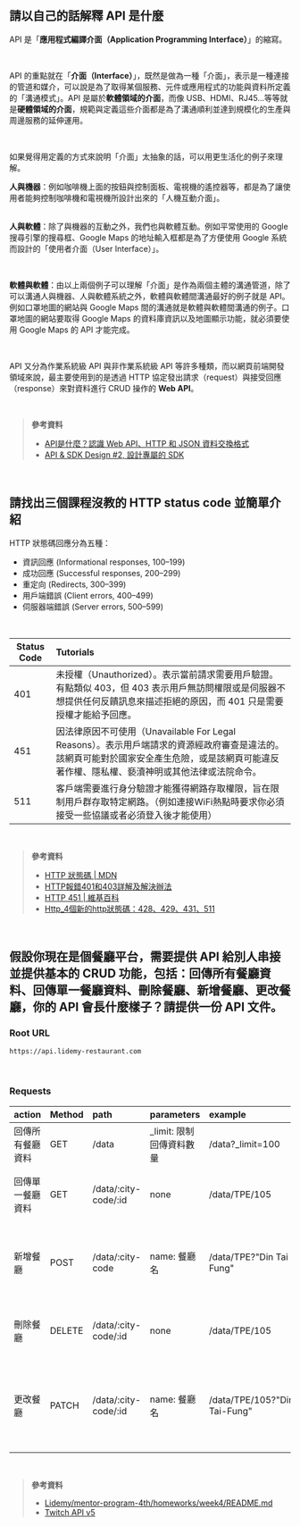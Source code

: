 ## 請以自己的話解釋 API 是什麼

API 是「**應用程式編譯介面（Application Programming Interface）**」的縮寫。  

<br>

API 的重點就在「**介面（Interface）**」，既然是做為一種「介面」，表示是一種連接的管道和媒介，可以說是為了取得某個服務、元件或應用程式的功能與資料所定義的「溝通模式」。API 是屬於**軟體領域的介面**，而像 USB、HDMI、RJ45...等等就是**硬體領域的介面**，規範與定義這些介面都是為了溝通順利並達到規模化的生產與周邊服務的延伸運用。  

<br>

如果覺得用定義的方式來說明「介面」太抽象的話，可以用更生活化的例子來理解。  

**人與機器**：例如咖啡機上面的按鈕與控制面板、電視機的遙控器等，都是為了讓使用者能夠控制咖啡機和電視機所設計出來的「人機互動介面」。  
<br>

**人與軟體**：除了與機器的互動之外，我們也與軟體互動。例如平常使用的 Google 搜尋引擎的搜尋框、Google Maps 的地址輸入框都是為了方便使用 Google 系統而設計的「使用者介面（User Interface）」。  

<br>

**軟體與軟體**：由以上兩個例子可以理解「介面」是作為兩個主體的溝通管道，除了可以溝通人與機器、人與軟體系統之外，軟體與軟體間溝通最好的例子就是 API。
例如口罩地圖的網站與 Google Maps 間的溝通就是軟體與軟體間溝通的例子。口罩地圖的網站要取得 Google Maps 的資料庫資訊以及地圖顯示功能，就必須要使用 Google Maps 的 API 才能完成。

<br>

API 又分為作業系統級 API 與非作業系統級 API 等許多種類，而以網頁前端開發領域來說，最主要使用到的是透過 HTTP 協定發出請求（request）與接受回應（response）來對資料進行 CRUD 操作的 **Web API**。

<br>

> **參考資料**
> * [API是什麼？認識 Web API、HTTP 和 JSON 資料交換格式](https://tw.alphacamp.co/blog/api-introduction-understand-web-api-http-json)
> * [API & SDK Design #2, 設計專屬的 SDK](https://columns.chicken-house.net/2016/10/23/microservice4/)


<br>


## 請找出三個課程沒教的 HTTP status code 並簡單介紹

HTTP 狀態碼回應分為五種：
* 資訊回應 (Informational responses, 100–199)
* 成功回應 (Successful responses, 200–299)
* 重定向 (Redirects, 300–399)
* 用戶端錯誤 (Client errors, 400–499)
* 伺服器端錯誤 (Server errors, 500–599)

<br>

| Status Code  | Tutorials               |
| ------------ |:----------------------- |
|      401     |  未授權（Unauthorized）。表示當前請求需要用戶驗證。有點類似 403，但 403 表示用戶無訪問權限或是伺服器不想提供任何反饋訊息來描述拒絕的原因，而 401 只是需要授權才能給予回應。  |
|      451     |  因法律原因不可使用（Unavailable For Legal Reasons）。表示用戶端請求的資源經政府審查是違法的。該網頁可能對於國家安全產生危險，或是該網頁可能違反著作權、隱私權、褻瀆神明或其他法律或法院命令。  |
|      511     |  客戶端需要進行身分驗證才能獲得網路存取權限，旨在限制用戶群存取特定網路。（例如連接WiFi熱點時要求你必須接受一些協議或者必須登入後才能使用）  |

<br>

> **參考資料**
> * [HTTP 狀態碼 | MDN](https://developer.mozilla.org/zh-TW/docs/Web/HTTP/Status)
> * [HTTP報錯401和403詳解及解決辦法](https://www.itread01.com/content/1547791593.html)
> * [HTTP 451 | 維基百科](https://zh.wikipedia.org/wiki/HTTP_451)
> * [Http_4個新的http狀態碼：428、429、431、511](https://www.itread01.com/content/1550073247.html)

<br>


## 假設你現在是個餐廳平台，需要提供 API 給別人串接並提供基本的 CRUD 功能，包括：回傳所有餐廳資料、回傳單一餐廳資料、刪除餐廳、新增餐廳、更改餐廳，你的 API 會長什麼樣子？請提供一份 API 文件。

### Root URL
`https://api.lidemy-restaurant.com`

<br>

### Requests
|      action      | Method |   path   |   parameters   |          example          |      explanation            
|---------------|:--------|:---------|:----------|:----------------|:----------------|
| 回傳所有餐廳資料 | GET    | /data     | _limit: 限制回傳資料數量 | /data?_limit=100 | 回傳 100 家餐廳資料
| 回傳單一餐廳資料 | GET    | /data/:city-code/:id | none       | /data/TPE/105      | 回傳一筆位於台北市 id 編號 105 的餐廳資料
| 新增餐廳        | POST   | /data/:city-code     | name: 餐廳名  | /data/TPE?"Din Tai Fung"  | 新增一筆位於台北市的餐廳資料，餐廳名稱為 Din Tai Fung
| 刪除餐廳        | DELETE | /data/:city-code/:id | none       |  /data/TPE/105       | 刪除一筆位於台北市 id 編號 105 的餐廳資料
| 更改餐廳    | PATCH  | /data/:city-code/:id | name: 餐廳名 | /data/TPE/105?"Din-Tai-Fung"  | 將一筆位於台北市 id 編號 105 的餐廳，更改餐廳名稱為 Din-Tai-Fung

<br>

> **參考資料**
> * [Lidemy/mentor-program-4th/homeworks/week4/README.md](https://github.com/Lidemy/mentor-program-4th/tree/master/homeworks/week4)
> * [Twitch API v5](https://dev.twitch.tv/docs/v5)
